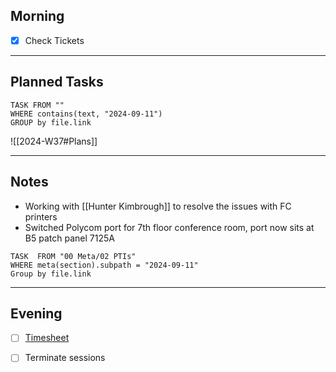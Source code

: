 ## Morning
- [x] Check Tickets

---
## Planned Tasks
~~~dataview
TASK FROM ""
WHERE contains(text, "2024-09-11")
GROUP by file.link
~~~
![[2024-W37#Plans]]

---
## Notes
- Working with [[Hunter Kimbrough]] to resolve the issues with FC printers
- Switched Polycom port for 7th floor conference room, port now sits at B5 patch panel 7125A 

~~~dataview
TASK  FROM "00 Meta/02 PTIs"
WHERE meta(section).subpath = "2024-09-11"
Group by file.link
~~~
---
## Evening
- [ ] [Timesheet]()
- [ ] Terminate sessions

